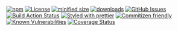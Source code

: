 [![npm](https://img.shields.io/npm/v/@kronos-integration/interceptor-line-header.svg)](https://www.npmjs.com/package/@kronos-integration/interceptor-line-header)
[![License](https://img.shields.io/badge/License-BSD%203--Clause-blue.svg)](https://opensource.org/licenses/BSD-3-Clause)
[![minified size](https://badgen.net/bundlephobia/min/@kronos-integration/interceptor-line-header)](https://bundlephobia.com/result?p=@kronos-integration/interceptor-line-header)
[![downloads](http://img.shields.io/npm/dm/@kronos-integration/interceptor-line-header.svg?style=flat-square)](https://npmjs.org/package/@kronos-integration/interceptor-line-header)
[![GitHub Issues](https://img.shields.io/github/issues/Kronos-Integration/interceptor-line-header.svg?style=flat-square)](https://github.com/Kronos-Integration/interceptor-line-header/issues)
[![Build Action Status](https://img.shields.io/endpoint.svg?url=https%3A%2F%2Factions-badge.atrox.dev%2FKronos-Integration%2Finterceptor-line-header%2Fbadge&style=flat)](https://actions-badge.atrox.dev/Kronos-Integration/interceptor-line-header/goto)
[![Styled with prettier](https://img.shields.io/badge/styled_with-prettier-ff69b4.svg)](https://github.com/prettier/prettier)
[![Commitizen friendly](https://img.shields.io/badge/commitizen-friendly-brightgreen.svg)](http://commitizen.github.io/cz-cli/)
[![Known Vulnerabilities](https://snyk.io/test/github/Kronos-Integration/interceptor-line-header/badge.svg)](https://snyk.io/test/github/Kronos-Integration/interceptor-line-header)
[![Coverage Status](https://coveralls.io/repos/Kronos-Integration/interceptor-line-header/badge.svg)](https://coveralls.io/github/Kronos-Integration/interceptor-line-header)

